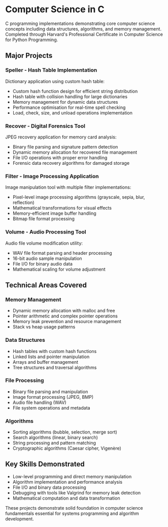 # Computer Science in C

C programming implementations demonstrating core computer science concepts including data structures, algorithms, and memory management. Completed through Harvard's Professional Certificate in Computer Science for Python Programming.

## Major Projects

### Speller - Hash Table Implementation
Dictionary application using custom hash table:
- Custom hash function design for efficient string distribution
- Hash table with collision handling for large dictionaries
- Memory management for dynamic data structures
- Performance optimisation for real-time spell checking
- Load, check, size, and unload operations implementation

### Recover - Digital Forensics Tool
JPEG recovery application for memory card analysis:
- Binary file parsing and signature pattern detection
- Dynamic memory allocation for recovered file management
- File I/O operations with proper error handling
- Forensic data recovery algorithms for damaged storage

### Filter - Image Processing Application
Image manipulation tool with multiple filter implementations:
- Pixel-level image processing algorithms (grayscale, sepia, blur, reflection)
- Mathematical transformations for visual effects
- Memory-efficient image buffer handling
- Bitmap file format processing

### Volume - Audio Processing Tool
Audio file volume modification utility:
- WAV file format parsing and header processing
- 16-bit audio sample manipulation
- File I/O for binary audio data
- Mathematical scaling for volume adjustment

## Technical Areas Covered

### Memory Management
- Dynamic memory allocation with malloc and free
- Pointer arithmetic and complex pointer operations
- Memory leak prevention and resource management
- Stack vs heap usage patterns

### Data Structures
- Hash tables with custom hash functions
- Linked lists and pointer manipulation
- Arrays and buffer management
- Tree structures and traversal algorithms

### File Processing
- Binary file parsing and manipulation
- Image format processing (JPEG, BMP)
- Audio file handling (WAV)
- File system operations and metadata

### Algorithms
- Sorting algorithms (bubble, selection, merge sort)
- Search algorithms (linear, binary search)
- String processing and pattern matching
- Cryptographic algorithms (Caesar cipher, Vigenère)

## Key Skills Demonstrated

- Low-level programming and direct memory manipulation
- Algorithm implementation and performance analysis
- File I/O and binary data processing
- Debugging with tools like Valgrind for memory leak detection
- Mathematical computation and data transformation

These projects demonstrate solid foundation in computer science fundamentals essential for systems programming and algorithm development.
